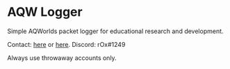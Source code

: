 # AQW Logger
Simple AQWorlds packet logger for educational research and development.

Contact: [here](http://forum.ragezone.com/members/550384.html) or [here](https://www.mpgh.net/forum/member.php?u=104963). Discord: rOx#1249

Always use throwaway accounts only.